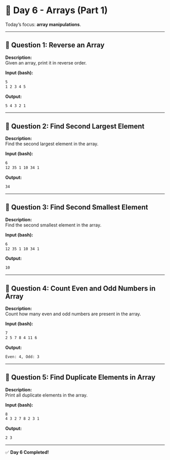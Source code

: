 # 📅 Day 6 - Arrays (Part 1)

Today’s focus: **array manipulations**.

---

## 🔹 Question 1: Reverse an Array

**Description:**  
Given an array, print it in reverse order.

**Input (bash):**

```bash
5
1 2 3 4 5
```

**Output:**

```bash
5 4 3 2 1
```

---

## 🔹 Question 2: Find Second Largest Element

**Description:**  
Find the second largest element in the array.

**Input (bash):**

```bash
6
12 35 1 10 34 1
```

**Output:**

```bash
34
```

---

## 🔹 Question 3: Find Second Smallest Element

**Description:**  
Find the second smallest element in the array.

**Input (bash):**

```bash
6
12 35 1 10 34 1
```

**Output:**

```bash
10
```

---

## 🔹 Question 4: Count Even and Odd Numbers in Array

**Description:**  
Count how many even and odd numbers are present in the array.

**Input (bash):**

```bash
7
2 5 7 8 4 11 6
```

**Output:**

```bash
Even: 4, Odd: 3
```

---

## 🔹 Question 5: Find Duplicate Elements in Array

**Description:**  
Print all duplicate elements in the array.

**Input (bash):**

```bash
8
4 3 2 7 8 2 3 1
```

**Output:**

```bash
2 3
```

---

✅ **Day 6 Completed!**
